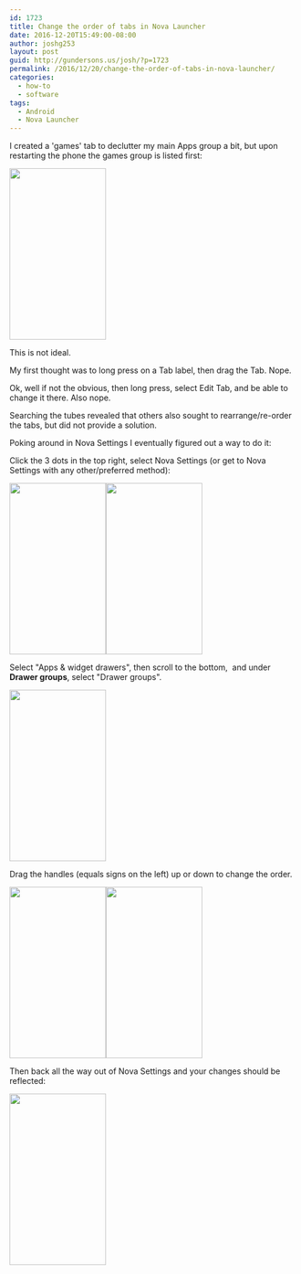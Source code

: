 ```yaml
---
id: 1723
title: Change the order of tabs in Nova Launcher
date: 2016-12-20T15:49:00-08:00
author: joshg253
layout: post
guid: http://gundersons.us/josh/?p=1723
permalink: /2016/12/20/change-the-order-of-tabs-in-nova-launcher/
categories:
  - how-to
  - software
tags:
  - Android
  - Nova Launcher
---
```

I created a 'games' tab to declutter my main Apps group a bit, but upon restarting the phone the games group is listed first:

<a href="http://gundersons.us/josh/wp-content/uploads/sites/2/2016/12/Screenshot_20161220-151143.jpg"><img class="size-medium wp-image-1724 alignnone" src="http://gundersons.us/josh/wp-content/uploads/sites/2/2016/12/Screenshot_20161220-151143-169x300.jpg" alt="" width="169" height="300" /></a>

This is not ideal.

My first thought was to long press on a Tab label, then drag the Tab. Nope.

Ok, well if not the obvious, then long press, select Edit Tab, and be able to change it there. Also nope.

Searching the tubes revealed that others also sought to rearrange/re-order the tabs, but did not provide a solution.

Poking around in Nova Settings I eventually figured out a way to do it:

Click the 3 dots in the top right, select Nova Settings (or get to Nova Settings with any other/preferred method):

<a href="http://gundersons.us/josh/wp-content/uploads/sites/2/2016/12/Screenshot_20161220-151153.jpg"><img class="size-medium wp-image-1725 alignnone" src="http://gundersons.us/josh/wp-content/uploads/sites/2/2016/12/Screenshot_20161220-151153-169x300.jpg" alt="" width="169" height="300" /></a><a href="http://gundersons.us/josh/wp-content/uploads/sites/2/2016/12/Screenshot_20161220-151202.jpg"><img class="size-medium wp-image-1726 alignnone" src="http://gundersons.us/josh/wp-content/uploads/sites/2/2016/12/Screenshot_20161220-151202-169x300.jpg" alt="" width="169" height="300" /></a>

Select "Apps &amp; widget drawers", then scroll to the bottom,  and under <strong>Drawer groups</strong>, select "Drawer groups".

<a href="http://gundersons.us/josh/wp-content/uploads/sites/2/2016/12/Screenshot_20161220-151210.jpg"><img class="size-medium wp-image-1727 alignnone" src="http://gundersons.us/josh/wp-content/uploads/sites/2/2016/12/Screenshot_20161220-151210-169x300.jpg" alt="" width="169" height="300" /></a>

Drag the handles (equals signs on the left) up or down to change the order.

<a href="http://gundersons.us/josh/wp-content/uploads/sites/2/2016/12/Screenshot_20161220-151627.jpg"><img class="size-medium wp-image-1728 alignnone" src="http://gundersons.us/josh/wp-content/uploads/sites/2/2016/12/Screenshot_20161220-151627-169x300.jpg" alt="" width="169" height="300" /></a><a href="http://gundersons.us/josh/wp-content/uploads/sites/2/2016/12/Screenshot_20161220-151631.jpg"><img class="size-medium wp-image-1729 alignnone" src="http://gundersons.us/josh/wp-content/uploads/sites/2/2016/12/Screenshot_20161220-151631-169x300.jpg" alt="" width="169" height="300" /></a>

Then back all the way out of Nova Settings and your changes should be reflected:

<a href="http://gundersons.us/josh/wp-content/uploads/sites/2/2016/12/Screenshot_20161220-151824.jpg"><img class="size-medium wp-image-1730 alignnone" src="http://gundersons.us/josh/wp-content/uploads/sites/2/2016/12/Screenshot_20161220-151824-169x300.jpg" alt="" width="169" height="300" /></a>

<span style="border-radius: 2px; text-indent: 20px; width: auto; padding: 0px 4px 0px 0px; text-align: center; font: bold 11px/20px 'Helvetica Neue',Helvetica,sans-serif; color: #ffffff; background: #bd081c  no-repeat scroll 3px 50% / 14px 14px; position: absolute; opacity: 1; z-index: 8675309; display: none; cursor: pointer;">Save</span>